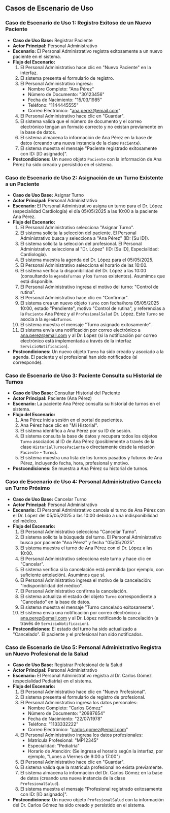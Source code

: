 ## Casos de Escenario de Uso

### Caso de Escenario de Uso 1: Registro Exitoso de un Nuevo Paciente

* **Caso de Uso Base:** Registrar Paciente
* **Actor Principal:** Personal Administrativo
* **Escenario:** El Personal Administrativo registra exitosamente a un nuevo paciente en el sistema.
* **Flujo del Escenario:**
    1.  El Personal Administrativo hace clic en "Nuevo Paciente" en la interfaz.
    2.  El sistema presenta el formulario de registro.
    3.  El Personal Administrativo ingresa:
        * Nombre Completo: "Ana Pérez"
        * Número de Documento: "30123456"
        * Fecha de Nacimiento: "15/03/1985"
        * Teléfono: "1144445555"
        * Correo Electrónico: "ana.perez@email.com"
    4.  El Personal Administrativo hace clic en "Guardar".
    5.  El sistema valida que el número de documento y el correo electrónico tengan un formato correcto y no existan previamente en la base de datos.
    6.  El sistema almacena la información de Ana Pérez en la base de datos (creando una nueva instancia de la clase `Paciente`).
    7.  El sistema muestra el mensaje "Paciente registrado exitosamente con ID: [ID asignado]".
* **Postcondiciones:** Un nuevo objeto `Paciente` con la información de Ana Pérez ha sido creado y persistido en el sistema.

### Caso de Escenario de Uso 2: Asignación de un Turno Existente a un Paciente

* **Caso de Uso Base:** Asignar Turno
* **Actor Principal:** Personal Administrativo
* **Escenario:** El Personal Administrativo asigna un turno para el Dr. López (especialidad Cardiología) el día 05/05/2025 a las 10:00 a la paciente Ana Pérez.
* **Flujo del Escenario:**
    1.  El Personal Administrativo selecciona "Asignar Turno".
    2.  El sistema solicita la selección del paciente. El Personal Administrativo busca y selecciona a "Ana Pérez" (ID: [Su ID]).
    3.  El sistema solicita la selección del profesional. El Personal Administrativo selecciona al "Dr. López" (ID: [Su ID], Especialidad: Cardiología).
    4.  El sistema muestra la agenda del Dr. López para el 05/05/2025.
    5.  El Personal Administrativo selecciona el horario de las 10:00.
    6.  El sistema verifica la disponibilidad del Dr. López a las 10:00 (consultando la `AgendaTurnos` y los `Turno`s existentes). Asumimos que está disponible.
    7.  El Personal Administrativo ingresa el motivo del turno: "Control de rutina".
    8.  El Personal Administrativo hace clic en "Confirmar".
    9.  El sistema crea un nuevo objeto `Turno` con fecha/hora 05/05/2025 10:00, estado "Pendiente", motivo "Control de rutina", y referencias a la `Paciente` Ana Pérez y al `ProfesionalSalud` Dr. López. Este `Turno` se asocia a la `AgendaTurnos`.
    10. El sistema muestra el mensaje "Turno asignado exitosamente".
    11. El sistema envía una notificación por correo electrónico a ana.perez@email.com y al Dr. López (si la notificación por correo electrónico está implementada a través de la interfaz `ServicioNotificacion`).
* **Postcondiciones:** Un nuevo objeto `Turno` ha sido creado y asociado a la agenda. El paciente y el profesional han sido notificados (si corresponde).

### Caso de Escenario de Uso 3: Paciente Consulta su Historial de Turnos

* **Caso de Uso Base:** Consultar Historial del Paciente
* **Actor Principal:** Paciente (Ana Pérez)
* **Escenario:** La paciente Ana Pérez consulta su historial de turnos en el sistema.
* **Flujo del Escenario:**
    1.  Ana Pérez inicia sesión en el portal de pacientes.
    2.  Ana Pérez hace clic en "Mi Historial".
    3.  El sistema identifica a Ana Pérez por su ID de sesión.
    4.  El sistema consulta la base de datos y recupera todos los objetos `Turno` asociados al ID de Ana Pérez (posiblemente a través de la clase `HistorialTurnosPaciente` o directamente desde la relación `Paciente` - `Turno`).
    5.  El sistema muestra una lista de los turnos pasados y futuros de Ana Pérez, incluyendo fecha, hora, profesional y motivo.
* **Postcondiciones:** Se muestra a Ana Pérez su historial de turnos.

### Caso de Escenario de Uso 4: Personal Administrativo Cancela un Turno Próximo

* **Caso de Uso Base:** Cancelar Turno
* **Actor Principal:** Personal Administrativo
* **Escenario:** El Personal Administrativo cancela el turno de Ana Pérez con el Dr. López del 05/05/2025 a las 10:00 debido a una indisponibilidad del médico.
* **Flujo del Escenario:**
    1.  El Personal Administrativo selecciona "Cancelar Turno".
    2.  El sistema solicita la búsqueda del turno. El Personal Administrativo busca por paciente "Ana Pérez" y fecha "05/05/2025".
    3.  El sistema muestra el turno de Ana Pérez con el Dr. López a las 10:00.
    4.  El Personal Administrativo selecciona este turno y hace clic en "Cancelar".
    5.  El sistema verifica si la cancelación está permitida (por ejemplo, con suficiente antelación). Asumimos que sí.
    6.  El Personal Administrativo ingresa el motivo de la cancelación: "Indisponibilidad del médico".
    7.  El Personal Administrativo confirma la cancelación.
    8.  El sistema actualiza el estado del objeto `Turno` correspondiente a "Cancelado" en la base de datos.
    9.  El sistema muestra el mensaje "Turno cancelado exitosamente".
    10. El sistema envía una notificación por correo electrónico a ana.perez@email.com y al Dr. López notificando la cancelación (a través de `ServicioNotificacion`).
* **Postcondiciones:** El estado del turno ha sido actualizado a "Cancelado". El paciente y el profesional han sido notificados.

### Caso de Escenario de Uso 5: Personal Administrativo Registra un Nuevo Profesional de la Salud

* **Caso de Uso Base:** Registrar Profesional de la Salud
* **Actor Principal:** Personal Administrativo
* **Escenario:** El Personal Administrativo registra al Dr. Carlos Gómez (especialidad Pediatría) en el sistema.
* **Flujo del Escenario:**
    1.  El Personal Administrativo hace clic en "Nuevo Profesional".
    2.  El sistema presenta el formulario de registro de profesional.
    3.  El Personal Administrativo ingresa los datos personales:
        * Nombre Completo: "Carlos Gómez"
        * Número de Documento: "20987654"
        * Fecha de Nacimiento: "22/07/1978"
        * Teléfono: "1133332222"
        * Correo Electrónico: "carlos.gomez@email.com"
    4.  El Personal Administrativo ingresa los datos profesionales:
        * Matrícula Profesional: "MP12345"
        * Especialidad: "Pediatría"
        * Horario de Atención: (Se ingresa el horario según la interfaz, por ejemplo, "Lunes a Viernes de 9:00 a 17:00")
    5.  El Personal Administrativo hace clic en "Guardar".
    6.  El sistema valida que la matrícula profesional no exista previamente.
    7.  El sistema almacena la información del Dr. Carlos Gómez en la base de datos (creando una nueva instancia de la clase `ProfesionalSalud`).
    8.  El sistema muestra el mensaje "Profesional registrado exitosamente con ID: [ID asignado]".
* **Postcondiciones:** Un nuevo objeto `ProfesionalSalud` con la información del Dr. Carlos Gómez ha sido creado y persistido en el sistema.